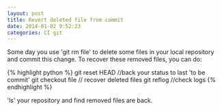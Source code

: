 ```yaml
---
layout: post
title: Revert deleted file from commit
date: 2014-01-02 9:52:23
categories: CI git
---
```


Some day you use 'git rm file' to delete some files in your local repository and commit this change. To recover these removed files, you can do:

{% highlight python %}
git reset HEAD //back your status to last 'to be commit'
git checkout file // recover deleted files
git reflog //check logs
{% endhighlight %}

'ls' your repository and find removed files are back.